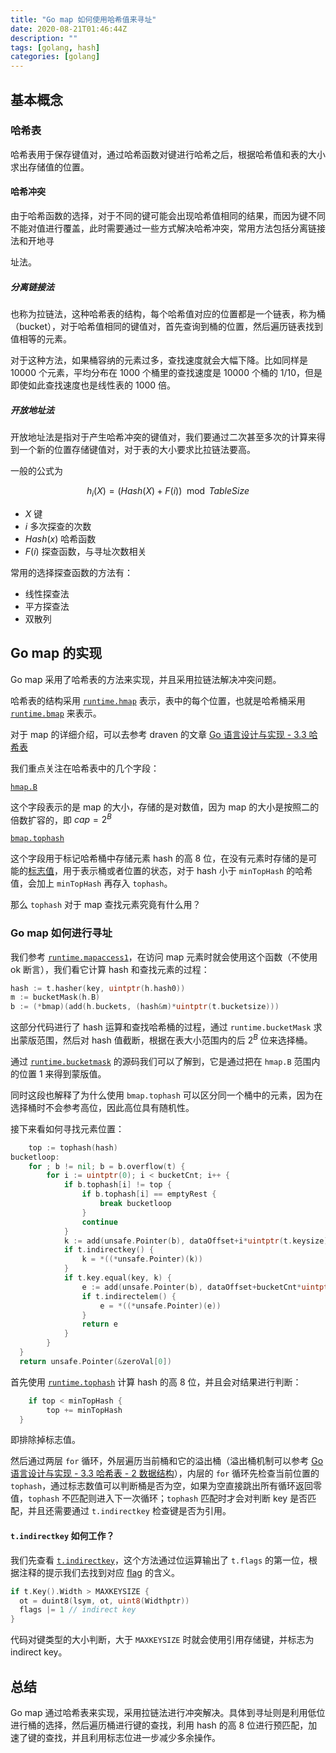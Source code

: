 ```yaml
---
title: "Go map 如何使用哈希值来寻址"
date: 2020-08-21T01:46:44Z
description: ""
tags: [golang, hash]
categories: [golang]
---
```


## 基本概念

### 哈希表

哈希表用于保存键值对，通过哈希函数对键进行哈希之后，根据哈希值和表的大小求出存储值的位置。

#### 哈希冲突

由于哈希函数的选择，对于不同的键可能会出现哈希值相同的结果，而因为键不同不能对值进行覆盖，此时需要通过一些方式解决哈希冲突，常用方法包括分离链接法和开地寻

址法。

##### 分离链接法

也称为拉链法，这种哈希表的结构，每个哈希值对应的位置都是一个链表，称为桶（bucket），对于哈希值相同的键值对，首先查询到桶的位置，然后遍历链表找到值相等的元素。

对于这种方法，如果桶容纳的元素过多，查找速度就会大幅下降。比如同样是 10000 个元素，平均分布在 1000 个桶里的查找速度是 10000 个桶的 1/10，但是即使如此查找速度也是线性表的 1000 倍。

##### 开放地址法

开放地址法是指对于产生哈希冲突的键值对，我们要通过二次甚至多次的计算来得到一个新的位置存储键值对，对于表的大小要求比拉链法要高。

一般的公式为

$$
h_i(X) = (Hash(X) + F(i)) \mod TableSize
$$

- $X$ 键
- $i$ 多次探查的次数
- $Hash(x)$ 哈希函数
- $F(i)$ 探查函数，与寻址次数相关

常用的选择探查函数的方法有：

- 线性探查法
- 平方探查法
- 双散列

## Go map 的实现

Go map 采用了哈希表的方法来实现，并且采用拉链法解决冲突问题。

哈希表的结构采用 [`runtime.hmap`](https://github.com/golang/go/blob/36f30ba289e31df033d100b2adb4eaf557f05a34/src/runtime/map.go#L115-L129) 表示，表中的每个位置，也就是哈希桶采用 [`runtime.bmap`](https://github.com/golang/go/blob/36f30ba289e31df033d100b2adb4eaf557f05a34/src/runtime/map.go#L149-L159) 来表示。

对于 map 的详细介绍，可以去参考 draven 的文章 [Go 语言设计与实现 - 3.3 哈希表](https://draveness.me/golang/docs/part2-foundation/ch03-datastructure/golang-hashmap/)

我们重点关注在哈希表中的几个字段：

[`hmap.B`](https://github.com/golang/go/blob/36f30ba289e31df033d100b2adb4eaf557f05a34/src/runtime/map.go#L120)

这个字段表示的是 map 的大小，存储的是对数值，因为 map 的大小是按照二的倍数扩容的，即 $cap = 2^B$

[`bmap.tophash`](https://github.com/golang/go/blob/36f30ba289e31df033d100b2adb4eaf557f05a34/src/runtime/map.go#L120)

这个字段用于标记哈希桶中存储元素 hash 的高 8 位，在没有元素时存储的是可能的[标志值](https://github.com/golang/go/blob/36f30ba289e31df033d100b2adb4eaf557f05a34/src/runtime/map.go#L92-L96)，用于表示桶或者位置的状态，对于 hash 小于 `minTopHash` 的哈希值，会加上 `minTopHash` 再存入 `tophash`。

那么 `tophash` 对于 map 查找元素究竟有什么用？

### Go map 如何进行寻址

我们参考 [`runtime.mapaccess1`](https://github.com/golang/go/blob/36f30ba289e31df033d100b2adb4eaf557f05a34/src/runtime/map.go#L394-L450)，在访问 map 元素时就会使用这个函数（不使用 ok 断言），我们看它计算 hash 和查找元素的过程：

```go
hash := t.hasher(key, uintptr(h.hash0))
m := bucketMask(h.B)
b := (*bmap)(add(h.buckets, (hash&m)*uintptr(t.bucketsize)))
```

这部分代码进行了 hash 运算和查找哈希桶的过程，通过 `runtime.bucketMask` 求出蒙版范围，然后对 hash 值截断，根据在表大小范围内的后 $2^B$ 位来选择桶。

通过 [`runtime.bucketmask`](https://github.com/golang/go/blob/36f30ba289e31df033d100b2adb4eaf557f05a34/src/runtime/map.go#L182-L191) 的源码我们可以了解到，它是通过把在 `hmap.B` 范围内的位置 1 来得到蒙版值。

同时这段也解释了为什么使用 `bmap.tophash` 可以区分同一个桶中的元素，因为在选择桶时不会参考高位，因此高位具有随机性。

接下来看如何寻找元素位置：

```go
	top := tophash(hash)
bucketloop:
	for ; b != nil; b = b.overflow(t) {
		for i := uintptr(0); i < bucketCnt; i++ {
			if b.tophash[i] != top {
				if b.tophash[i] == emptyRest {
					break bucketloop
				}
				continue
			}
			k := add(unsafe.Pointer(b), dataOffset+i*uintptr(t.keysize))
			if t.indirectkey() {
				k = *((*unsafe.Pointer)(k))
			}
			if t.key.equal(key, k) {
				e := add(unsafe.Pointer(b), dataOffset+bucketCnt*uintptr(t.keysize)+i*uintptr(t.elemsize))
				if t.indirectelem() {
					e = *((*unsafe.Pointer)(e))
				}
				return e
			}
		}
  }
  return unsafe.Pointer(&zeroVal[0])
```

首先使用 [`runtime.tophash`](https://github.com/golang/go/blob/36f30ba289e31df033d100b2adb4eaf557f05a34/src/runtime/map.go#L193-L200) 计算 hash 的高 8 位，并且会对结果进行判断：

```go
	if top < minTopHash {
		top += minTopHash
  }
```

即排除掉标志值。

然后通过两层 `for` 循环，外层遍历当前桶和它的溢出桶（溢出桶机制可以参考 [Go 语言设计与实现 - 3.3 哈希表 - 2 数据结构](https://draveness.me/golang/docs/part2-foundation/ch03-datastructure/golang-hashmap/#332-%E6%95%B0%E6%8D%AE%E7%BB%93%E6%9E%84)），内层的 `for` 循环先检查当前位置的 `tophash`，通过标志数值可以判断桶是否为空，如果为空直接跳出所有循环返回零值，`tophash` 不匹配则进入下一次循环；`tophash` 匹配时才会对判断 key 是否匹配，并且还需要通过 `t.indirectkey` 检查键是否为引用。

#### `t.indirectkey` 如何工作？

我们先查看 [`t.indirectkey`](https://github.com/golang/go/blob/36f30ba289e31df033d100b2adb4eaf557f05a34/src/runtime/type.go#L378-L380)，这个方法通过位运算输出了 `t.flags` 的第一位，根据注释的提示我们去找到对应 [flag](https://github.com/golang/go/blob/36f30ba289e31df033d100b2adb4eaf557f05a34/src/cmd/compile/internal/gc/reflect.go#L1319-L1322) 的含义。

```go
if t.Key().Width > MAXKEYSIZE {
  ot = duint8(lsym, ot, uint8(Widthptr))
  flags |= 1 // indirect key
}
```

代码对键类型的大小判断，大于 `MAXKEYSIZE` 时就会使用引用存储键，并标志为 indirect key。

## 总结

Go map 通过哈希表来实现，采用拉链法进行冲突解决。具体到寻址则是利用低位进行桶的选择，然后遍历桶进行键的查找，利用 hash 的高 8 位进行预匹配，加速了键的查找，并且利用标志位进一步减少多余操作。
